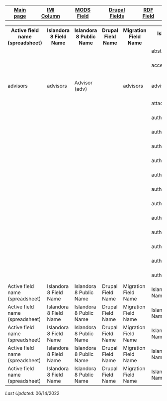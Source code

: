 <!DOCTYPE html>
<html>
<head>

</head>
<body>

<table style="width:100%">
  <tr>
    <th><a href="index.md">Main page</a></th>
	<th><a href="IMI.md">IMI Column</a></th>
    <th><a href="MODS.md">MODS Field</a></th>
	<th><a href="DrupalFields.md">Drupal Fields</a></th>
    <th><a href="RDF.md">RDF Field</a></th>
  </tr>
</table>


<table>
  <tr>
    <th>Active field name (spreadsheet)</th>
    <th>Islandora 8 Field Name</th>
	<th>Islandora 8 Public Name</th>
    <th>Drupal Field Name</th>
	<th>Migration Field Name</th>
	<th>Islandora 7 Field Name</th>
	<th>Islandora 7 Public Name</th>
	<th>BePress Name</th>
	<th>BePress Field Name</th>
	<th>RDA</th>
	<th>MARC</th>
	<th>DACS</th>
	<th>EAD</th>
	<th>MODS</th>
	<th>RDF</th>
	<th>Notes</th>
  </tr>
<tr>
    <td></td>
    <td></td>
	<td></td>
    <td></td>
	<td></td>
	<td>abstract_format</td>
	<td></td>
	<td>abstract_format</td>
	<td></td>
	<td></td>
	<td></td>
	<td></td>
	<td></td>
	<td>abstract</td>
	<td></td>
	<td>Deleted</td>
</tr>
<tr>
    <td></td>
    <td></td>
	<td></td>
    <td></td>
	<td></td>
	<td>accession_number</td>
	<td></td>
	<td>accession_number</td>
	<td>Accession Number</td>
	<td></td>
	<td></td>
	<td></td>
	<td>identifier</td>
	<td></td>
	<td>Deleted. See field_source</td>
</tr>
<tr>
    <td>advisors</td>
    <td>advisors</td>
	<td>Advisor (adv)</td>
    <td></td>
	<td>advisors</td>
	<td>advisors</td>
	<td>Advisor(s)</td>
	<td>advisor1</td>
	<td>Advisor(s)</td>
	<td>20.1</td>
	<td>700</td>
	<td>12.1</td>
	<td>controlaccess; famname; persname</td>
	<td>name--namePart</td>
	<td>local:adv</td>
</tr>
<tr>
    <td></td>
    <td></td>
	<td></td>
    <td></td>
	<td></td>
	<td>attach_additional_files</td>
	<td></td>
	<td>attach_additional_files</td>
	<td>Additional Files</td>
	<td></td>
	<td></td>
	<td></td>
	<td></td>
	<td>location--url</td>
	<td></td>
</tr>
<tr>
    <td></td>
    <td></td>
	<td></td>
    <td></td>
	<td></td>
	<td>author1_fname</td>
	<td></td>
	<td></td>
	<td></td>
	<td></td>
	<td></td>
	<td></td>
	<td></td>
	<td>name--namePart</td>
	<td></td>
</tr>
<tr>
    <td></td>
    <td></td>
	<td></td>
    <td></td>
	<td></td>
	<td>author1_lname</td>
	<td></td>
	<td></td>
	<td></td>
	<td></td>
	<td></td>
	<td></td>
	<td></td>
	<td>name--namePart</td>
	<td></td>
</tr>
<tr>
    <td></td>
    <td></td>
	<td></td>
    <td></td>
	<td></td>
	<td>author1_mname</td>
	<td></td>
	<td></td>
	<td></td>
	<td></td>
	<td></td>
	<td></td>
	<td></td>
	<td>name--namePart</td>
	<td></td>
</tr>
<tr>
    <td></td>
    <td></td>
	<td></td>
    <td></td>
	<td></td>
	<td>author1_suffix</td>
	<td></td>
	<td></td>
	<td></td>
	<td></td>
	<td></td>
	<td></td>
	<td></td>
	<td>name--namePart</td>
	<td></td>
</tr>
<tr>
    <td></td>
    <td></td>
	<td></td>
    <td></td>
	<td></td>
	<td>author2_fname</td>
	<td></td>
	<td><td>
	<td></td>
	<td></td>
	<td></td>
	<td></td>
	<td></td>
	<td>name--namePart</td>
	<td></td>
</tr>
<tr>
    <td></td>
    <td></td>
	<td></td>
    <td></td>
	<td></td>
	<td>author2_lname</td>
	<td></td>
	<td></td>
	<td></td>
	<td></td>
	<td></td>
	<td></td>
	<td></td>
	<td>name--namePart</td>
	<td></td>
</tr>
<tr>
    <td></td>
    <td></td>
	<td></td>
    <td></td>
	<td></td>
	<td>author2_mname</td>
	<td></td>
	<td></td>
	<td></td>
	<td></td>
	<td></td>
	<td></td>
	<td></td>
	<td>name--namePart</td>
	<td></td>
</tr>
<tr>
    <td></td>
    <td></td>
	<td></td>
    <td></td>
	<td></td>
	<td>author2_suffix</td>
	<td></td>
	<td></td>
	<td></td>
	<td></td>
	<td></td>
	<td></td>
	<td></td>
	<td>name--namePart</td>
	<td></td>
</tr>
<tr>
    <td></td>
    <td></td>
	<td></td>
    <td></td>
	<td></td>
	<td>author3_fname</td>
	<td></td>
	<td></td>
	<td></td>
	<td></td>
	<td></td>
	<td></td>
	<td></td>
	<td>name--namePart</td>
	<td></td>
</tr>
<tr>
    <td></td>
    <td></td>
	<td></td>
    <td></td>
	<td></td>
	<td>author3_lname</td>
	<td></td>
	<td></td>
	<td></td>
	<td></td>
	<td></td>
	<td></td>
	<td></td>
	<td>name--namePart</td>
	<td></td>
</tr>
<tr>
    <td></td>
    <td></td>
	<td></td>
    <td></td>
	<td></td>
	<td>author3_mname</td>
	<td></td>
	<td></td>
	<td></td>
	<td></td>
	<td></td>
	<td></td>
	<td></td>
	<td>name--namePart</td>
	<td></td>
</tr>
<tr>
    <td></td>
    <td></td>
	<td></td>
    <td></td>
	<td></td>
	<td>author3_suffix</td>
	<td></td>
	<td></td>
	<td></td>
	<td></td>
	<td></td>
	<td></td>
	<td></td>
	<td>name--namePart</td>
	<td></td>
</tr>
<tr>
    <td>Active field name (spreadsheet)</td>
    <td>Islandora 8 Field Name</td>
	<td>Islandora 8 Public Name</td>
    <td>Drupal Field Name</td>
	<td>Migration Field Name</td>
	<td>Islandora 7 Field Name</td>
	<td>Islandora 7 Public Name</td>
	<td>BePress Name</td>
	<td>BePress Field Name</td>
	<td>RDA</td>
	<td>MARC</td>
	<td>DACS</td>
	<td>EAD</td>
	<td>MODS</td>
	<td>RDF</td>
</tr>
<tr>
    <td>Active field name (spreadsheet)</td>
    <td>Islandora 8 Field Name</td>
	<td>Islandora 8 Public Name</td>
    <td>Drupal Field Name</td>
	<td>Migration Field Name</td>
	<td>Islandora 7 Field Name</td>
	<td>Islandora 7 Public Name</td>
	<td>BePress Name</td>
	<td>BePress Field Name</td>
	<td>RDA</td>
	<td>MARC</td>
	<td>DACS</td>
	<td>EAD</td>
	<td>MODS</td>
	<td>RDF</td>
</tr>
<tr>
    <td>Active field name (spreadsheet)</td>
    <td>Islandora 8 Field Name</td>
	<td>Islandora 8 Public Name</td>
    <td>Drupal Field Name</td>
	<td>Migration Field Name</td>
	<td>Islandora 7 Field Name</td>
	<td>Islandora 7 Public Name</td>
	<td>BePress Name</td>
	<td>BePress Field Name</td>
	<td>RDA</td>
	<td>MARC</td>
	<td>DACS</td>
	<td>EAD</td>
	<td>MODS</td>
	<td>RDF</td>
</tr>
<tr>
    <td>Active field name (spreadsheet)</td>
    <td>Islandora 8 Field Name</td>
	<td>Islandora 8 Public Name</td>
    <td>Drupal Field Name</td>
	<td>Migration Field Name</td>
	<td>Islandora 7 Field Name</td>
	<td>Islandora 7 Public Name</td>
	<td>BePress Name</td>
	<td>BePress Field Name</td>
	<td>RDA</td>
	<td>MARC</td>
	<td>DACS</td>
	<td>EAD</td>
	<td>MODS</td>
	<td>RDF</td>
</tr>
<tr>
    <td>Active field name (spreadsheet)</td>
    <td>Islandora 8 Field Name</td>
	<td>Islandora 8 Public Name</td>
    <td>Drupal Field Name</td>
	<td>Migration Field Name</td>
	<td>Islandora 7 Field Name</td>
	<td>Islandora 7 Public Name</td>
	<td>BePress Name</td>
	<td>BePress Field Name</td>
	<td>RDA</td>
	<td>MARC</td>
	<td>DACS</td>
	<td>EAD</td>
	<td>MODS</td>
	<td>RDF</td>
</tr>
</table>
<dl>
	<p><i>Last Updated: </i>06/14/2022</p>
</dl>
</body>
</html>
